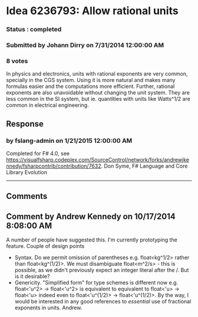 # Idea 6236793: Allow rational units #

### Status : completed

### Submitted by Johann Dirry on 7/31/2014 12:00:00 AM

### 8 votes

In physics and electronics, units with rational exponents are very common, specially in the CGS system. Using it is more natural and makes many formulas easier and the computations more efficient.
Further, rational exponents are also unavoidable without changing the unit system. They are less common in the SI system, but ie. quantities with units like Watts^1/2 are common in electrical engineering.



## Response 
### by fslang-admin on 1/21/2015 12:00:00 AM

Completed for F# 4.0, see https://visualfsharp.codeplex.com/SourceControl/network/forks/andrewjkennedy/fsharpcontrib/contribution/7632.
Don Syme, F# Language and Core Library Evolution

------------------------
## Comments


## Comment by Andrew Kennedy on 10/17/2014 8:08:00 AM
A number of people have suggested this. I'm currently prototyping the feature. Couple of design points
* Syntax. Do we permit omission of parentheses e.g. float<kg^1/2> rather than float<kg^(1/2)>. We must disambiguate float<m^2/s> - this is possible, as we didn't previously expect an integer literal after the /. But is it desirable?
* Genericity. "Simplified form" for type schemes is different now e.g. float<'u^2> -> float<'u^2> is equivalent to equivalent to float<'u> -> float<'u> indeed even to float<'u^(1/2)> -> float<'u^(1/2)>.
By the way, I would be interested in any good references to *essential* use of fractional exponents in units.
Andrew.

